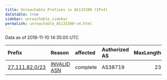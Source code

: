 ```yaml
---
title: Unreachable Prefixes in AS133380 (IPv4)
datatable: true
sidebar: unreachable_sidebar
permalink: unreachable_AS133380-v4.html
---
```


Data as of 2018-11-10 14:35:00 UTC


<div class="datatable-begin"></div>

| Prefix                                                 | Reason                                                                                                 | affected   | Authorized AS   |   MaxLength | Anchor                                       |   unreachable /24s |
|:-------------------------------------------------------|:-------------------------------------------------------------------------------------------------------|:-----------|:----------------|------------:|:---------------------------------------------|-------------------:|
| [27.111.82.0/23](https://stat.ripe.net/27.111.82.0/23) | [INVALID ASN](https://rpki-validator.ripe.net/announcement-preview?asn=AS133380&prefix=27.111.82.0/23) | complete   | AS38719         |          23 | [APNIC](unreachable_APNIC_RPKI_Root-v4.html) |                  2 |

<div class="datatable-end"></div>